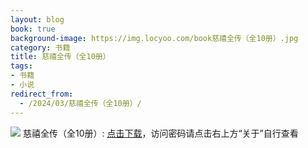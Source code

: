 ```yaml
---
layout: blog
book: true
background-image: https://img.locyoo.com/book慈禧全传（全10册）.jpg
category: 书籍
title: 慈禧全传（全10册）
tags:
- 书籍
- 小说
redirect_from:
  - /2024/03/慈禧全传（全10册）/
---
```

![](https://img.locyoo.com/book慈禧全传（全10册）.jpg)
慈禧全传（全10册）: <a name = "ref1" href="https://url18.ctfile.com/f/50983618-1049275219-2173b9?p=3619">点击下载</a>，访问密码请点击右上方“关于”自行查看
